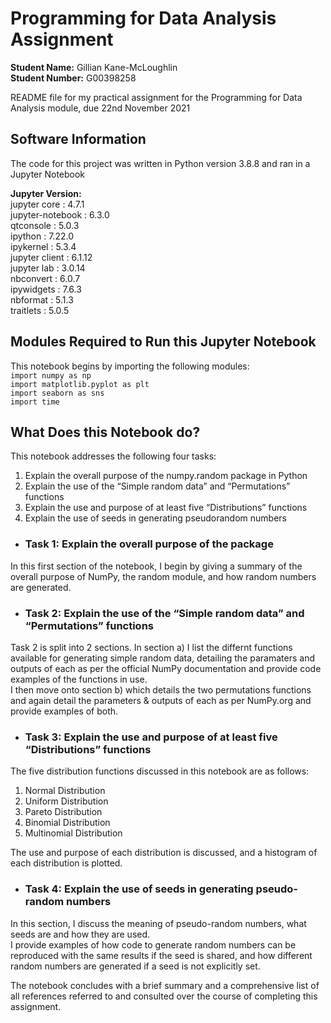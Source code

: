# Programming for Data Analysis Assignment
**Student Name:** Gillian Kane-McLoughlin  
**Student Number:** G00398258  


README file for my practical assignment for the Programming for Data Analysis module, due 22nd November 2021  


## **Software Information**  
The code for this project was written in Python version 3.8.8 and ran in a Jupyter Notebook  


**Jupyter Version:**  
jupyter core     : 4.7.1  
jupyter-notebook : 6.3.0  
qtconsole        : 5.0.3  
ipython          : 7.22.0  
ipykernel        : 5.3.4  
jupyter client   : 6.1.12  
jupyter lab      : 3.0.14  
nbconvert        : 6.0.7  
ipywidgets       : 7.6.3  
nbformat         : 5.1.3  
traitlets        : 5.0.5  


## **Modules Required to Run this Jupyter Notebook**  
This notebook begins by importing the following modules:  
`import numpy as np`  
`import matplotlib.pyplot as plt`  
`import seaborn as sns`  
`import time`  


## **What Does this Notebook do?**  
This notebook addresses the following four tasks:  
1. Explain the overall purpose of the numpy.random package in Python  
2. Explain the use of the “Simple random data” and “Permutations” functions  
3. Explain the use and purpose of at least five “Distributions” functions  
4. Explain the use of seeds in generating pseudorandom numbers  


- ### **Task 1: Explain the overall purpose of the package**  
In this first section of the notebook, I begin by giving a summary of the overall purpose of NumPy, the random module, and how random numbers are generated.   


- ### **Task 2: Explain the use of the “Simple random data” and “Permutations” functions**  
Task 2 is split into 2 sections. In section a) I list the differnt functions available for generating simple random data, detailing the paramaters and outputs of each as per the official NumPy documentation and provide code examples of the functions in use.  
I then move onto section b) which details the two permutations functions and again detail the parameters & outputs of each as per NumPy.org and provide examples of both.  


- ### **Task 3: Explain the use and purpose of at least five “Distributions” functions**  
The five distribution functions discussed in this notebook are as follows:  

1. Normal Distribution  
2. Uniform Distribution  
3. Pareto Distribution  
4. Binomial Distribution  
5. Multinomial Distribution  

The use and purpose of each distribution is discussed, and a histogram of each distribution is plotted.  


- ### **Task 4: Explain the use of seeds in generating pseudo-random numbers**  
In this section, I discuss the meaning of pseudo-random numbers, what seeds are and how they are used.  
I provide examples of how code to generate random numbers can be reproduced with the same results if the seed is shared, and how different random numbers are generated if a seed is not explicitly set.  


The notebook concludes with a brief summary and a comprehensive list of all references referred to and consulted over the course of completing this assignment.  
